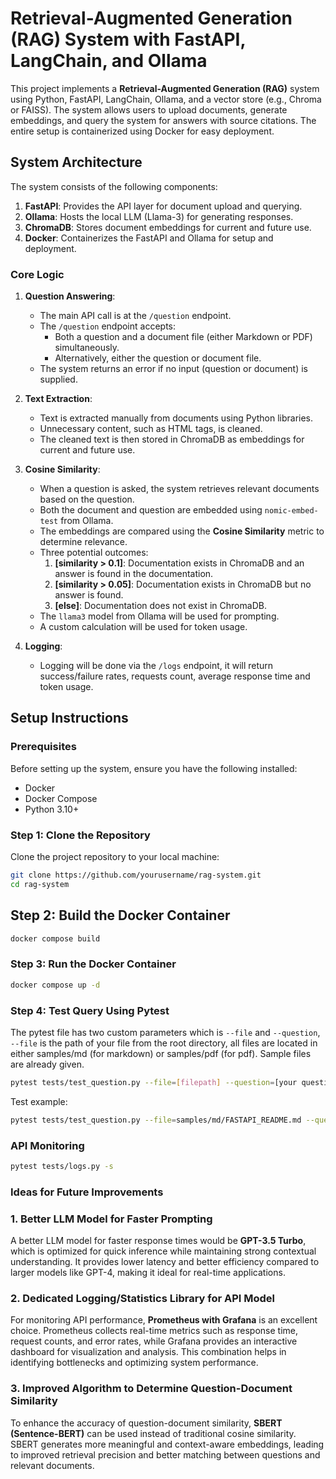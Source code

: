 
# Retrieval-Augmented Generation (RAG) System with FastAPI, LangChain, and Ollama

This project implements a **Retrieval-Augmented Generation (RAG)** system using Python, FastAPI, LangChain, Ollama, and a vector store (e.g., Chroma or FAISS). The system allows users to upload documents, generate embeddings, and query the system for answers with source citations. The entire setup is containerized using Docker for easy deployment.

## System Architecture

The system consists of the following components:

1. **FastAPI**: Provides the API layer for document upload and querying.
2. **Ollama**: Hosts the local LLM (Llama-3) for generating responses.
3. **ChromaDB**: Stores document embeddings for current and future use.
4. **Docker**: Containerizes the FastAPI and Ollama for setup and deployment.

### Core Logic

1. **Question Answering**:
    - The main API call is at the `/question` endpoint.
    - The `/question` endpoint accepts:
      - Both a question and a document file (either Markdown or PDF) simultaneously.
      - Alternatively, either the question or document file.
    - The system returns an error if no input (question or document) is supplied.

2. **Text Extraction**:
    - Text is extracted manually from documents using Python libraries.
    - Unnecessary content, such as HTML tags, is cleaned.
    - The cleaned text is then stored in ChromaDB as embeddings for current and future use.

3. **Cosine Similarity**:
    - When a question is asked, the system retrieves relevant documents based on the question.
    - Both the document and question are embedded using `nomic-embed-test` from Ollama.
    - The embeddings are compared using the **Cosine Similarity** metric to determine relevance.
    - Three potential outcomes:
      1. **[similarity > 0.1]**: Documentation exists in ChromaDB and an answer is found in the documentation.
      2. **[similarity > 0.05]**: Documentation exists in ChromaDB but no answer is found.
      3. **[else]**: Documentation does not exist in ChromaDB.
    - The `llama3` model from Ollama will be used for prompting.
    - A custom calculation will be used for token usage.

4. **Logging**:
    - Logging will be done via the `/logs` endpoint, it will return success/failure rates, requests       count, average response time and token usage.

## Setup Instructions

### Prerequisites

Before setting up the system, ensure you have the following installed:

- Docker
- Docker Compose
- Python 3.10+

### Step 1: Clone the Repository

Clone the project repository to your local machine:

```bash
git clone https://github.com/yourusername/rag-system.git
cd rag-system
```

## Step 2: Build the Docker Container
```bash
docker compose build
```

### Step 3: Run the Docker Container
```bash
docker compose up -d
```

### Step 4: Test Query Using Pytest
The pytest file has two custom parameters which is `--file` and `--question`, `--file` is the path of your file from the root directory, all files are located in either samples/md (for markdown) or samples/pdf (for pdf). Sample files are already given.
```bash
pytest tests/test_question.py --file=[filepath] --question=[your question] -s
```
Test example:
```bash
pytest tests/test_question.py --file=samples/md/FASTAPI_README.md --question="What is FastAPI" -s
```
### API Monitoring
```bash
pytest tests/logs.py -s
```
### Ideas for Future Improvements

### **1. Better LLM Model for Faster Prompting**  
A better LLM model for faster response times would be **GPT-3.5 Turbo**, which is optimized for quick inference while maintaining strong contextual understanding. It provides lower latency and better efficiency compared to larger models like GPT-4, making it ideal for real-time applications.  

### **2. Dedicated Logging/Statistics Library for API Model**  
For monitoring API performance, **Prometheus with Grafana** is an excellent choice. Prometheus collects real-time metrics such as response time, request counts, and error rates, while Grafana provides an interactive dashboard for visualization and analysis. This combination helps in identifying bottlenecks and optimizing system performance.  

### **3. Improved Algorithm to Determine Question-Document Similarity**  
To enhance the accuracy of question-document similarity, **SBERT (Sentence-BERT)** can be used instead of traditional cosine similarity. SBERT generates more meaningful and context-aware embeddings, leading to improved retrieval precision and better matching between questions and relevant documents.

